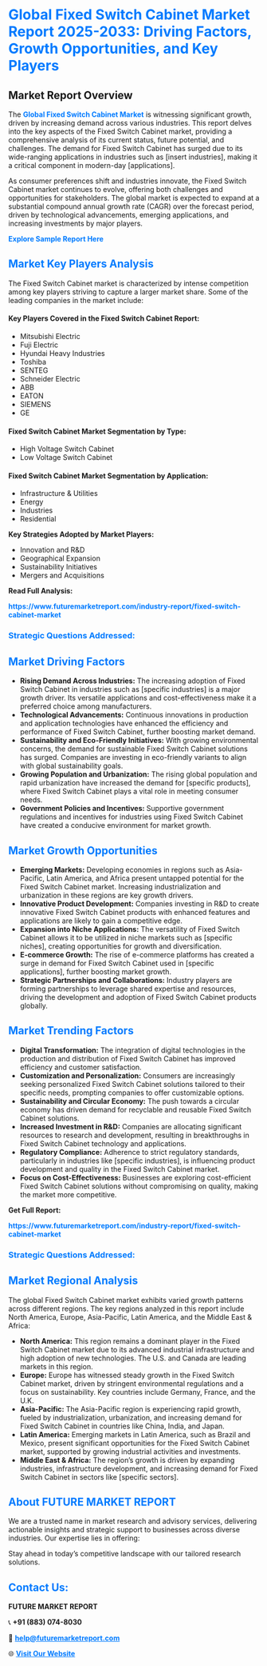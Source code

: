 <h1 style="color: #007BFF;">Global Fixed Switch Cabinet Market Report 2025-2033: Driving Factors, Growth Opportunities, and Key Players</h1>

<section id="overview">
<h2>Market Report Overview</h2>
<p>The <a href="https://www.futuremarketreport.com/industry-report/fixed-switch-cabinet-market" style="color: #007BFF; text-decoration: none;"><strong>Global Fixed Switch Cabinet Market</strong></a> is witnessing significant growth, driven by increasing demand across various industries. This report delves into the key aspects of the Fixed Switch Cabinet market, providing a comprehensive analysis of its current status, future potential, and challenges. The demand for Fixed Switch Cabinet has surged due to its wide-ranging applications in industries such as [insert industries], making it a critical component in modern-day [applications].</p>
<p>As consumer preferences shift and industries innovate, the Fixed Switch Cabinet market continues to evolve, offering both challenges and opportunities for stakeholders. The global market is expected to expand at a substantial compound annual growth rate (CAGR) over the forecast period, driven by technological advancements, emerging applications, and increasing investments by major players.</p>
</section>

<section id="overview">
<p><a href="https://www.futuremarketreport.com/request-sample/reportId=53631" style="color: #007BFF; text-decoration: none;"><strong>Explore Sample Report Here</strong></a></p>
</section>

<section id="key-players">
<h2 style="color: #007BFF;">Market Key Players Analysis</h2>
<p>The Fixed Switch Cabinet market is characterized by intense competition among key players striving to capture a larger market share. Some of the leading companies in the market include:</p>
<h4>Key Players Covered in the Fixed Switch Cabinet Report:</h4>
<ul><li>Mitsubishi Electric</li><li>Fuji Electric</li><li>Hyundai Heavy Industries</li><li>Toshiba</li><li>SENTEG</li><li>Schneider Electric</li><li>ABB</li><li>EATON</li><li>SIEMENS</li><li>GE</li></ul>
<h4>Fixed Switch Cabinet Market Segmentation by Type:</h4>
<ul><li>High Voltage Switch Cabinet</li><li>Low Voltage Switch Cabinet</li></ul>

<h4>Fixed Switch Cabinet Market Segmentation by Application:</h4>
<ul><li>Infrastructure &amp; Utilities</li><li>Energy</li><li>Industries</li><li>Residential</li></ul>
<p><strong>Key Strategies Adopted by Market Players:</strong></p>
<ul>
<li>Innovation and R&D</li>
<li>Geographical Expansion</li>
<li>Sustainability Initiatives</li>
<li>Mergers and Acquisitions</li>
</ul>
</section>

<section>
<p><strong>Read Full Analysis: </strong></p><a href="https://www.futuremarketreport.com/industry-report/fixed-switch-cabinet-market" style="color: #007BFF; text-decoration: none;"><strong>https://www.futuremarketreport.com/industry-report/fixed-switch-cabinet-market</strong></a>
<h3 style="color: #007BFF;">Strategic Questions Addressed:</h3>
</section>

<section id="driving-factors">
<h2 style="color: #007BFF;">Market Driving Factors</h2>
<ul>
<li><strong>Rising Demand Across Industries:</strong> The increasing adoption of Fixed Switch Cabinet in industries such as [specific industries] is a major growth driver. Its versatile applications and cost-effectiveness make it a preferred choice among manufacturers.</li>
<li><strong>Technological Advancements:</strong> Continuous innovations in production and application technologies have enhanced the efficiency and performance of Fixed Switch Cabinet, further boosting market demand.</li>
<li><strong>Sustainability and Eco-Friendly Initiatives:</strong> With growing environmental concerns, the demand for sustainable Fixed Switch Cabinet solutions has surged. Companies are investing in eco-friendly variants to align with global sustainability goals.</li>
<li><strong>Growing Population and Urbanization:</strong> The rising global population and rapid urbanization have increased the demand for [specific products], where Fixed Switch Cabinet plays a vital role in meeting consumer needs.</li>
<li><strong>Government Policies and Incentives:</strong> Supportive government regulations and incentives for industries using Fixed Switch Cabinet have created a conducive environment for market growth.</li>
</ul>
</section>

<section id="growth-opportunities">
<h2 style="color: #007BFF;">Market Growth Opportunities</h2>
<ul>
<li><strong>Emerging Markets:</strong> Developing economies in regions such as Asia-Pacific, Latin America, and Africa present untapped potential for the Fixed Switch Cabinet market. Increasing industrialization and urbanization in these regions are key growth drivers.</li>
<li><strong>Innovative Product Development:</strong> Companies investing in R&D to create innovative Fixed Switch Cabinet products with enhanced features and applications are likely to gain a competitive edge.</li>
<li><strong>Expansion into Niche Applications:</strong> The versatility of Fixed Switch Cabinet allows it to be utilized in niche markets such as [specific niches], creating opportunities for growth and diversification.</li>
<li><strong>E-commerce Growth:</strong> The rise of e-commerce platforms has created a surge in demand for Fixed Switch Cabinet used in [specific applications], further boosting market growth.</li>
<li><strong>Strategic Partnerships and Collaborations:</strong> Industry players are forming partnerships to leverage shared expertise and resources, driving the development and adoption of Fixed Switch Cabinet products globally.</li>
</ul>
</section>

<section id="trending-factors">
<h2 style="color: #007BFF;">Market Trending Factors</h2>
<ul>
<li><strong>Digital Transformation:</strong> The integration of digital technologies in the production and distribution of Fixed Switch Cabinet has improved efficiency and customer satisfaction.</li>
<li><strong>Customization and Personalization:</strong> Consumers are increasingly seeking personalized Fixed Switch Cabinet solutions tailored to their specific needs, prompting companies to offer customizable options.</li>
<li><strong>Sustainability and Circular Economy:</strong> The push towards a circular economy has driven demand for recyclable and reusable Fixed Switch Cabinet solutions.</li>
<li><strong>Increased Investment in R&D:</strong> Companies are allocating significant resources to research and development, resulting in breakthroughs in Fixed Switch Cabinet technology and applications.</li>
<li><strong>Regulatory Compliance:</strong> Adherence to strict regulatory standards, particularly in industries like [specific industries], is influencing product development and quality in the Fixed Switch Cabinet market.</li>
<li><strong>Focus on Cost-Effectiveness:</strong> Businesses are exploring cost-efficient Fixed Switch Cabinet solutions without compromising on quality, making the market more competitive.</li>
</ul>
</section>

<section>
<p><strong>Get Full Report: </strong></p><a href="https://www.futuremarketreport.com/industry-report/fixed-switch-cabinet-market" style="color: #007BFF; text-decoration: none;"><strong>https://www.futuremarketreport.com/industry-report/fixed-switch-cabinet-market</strong></a>
<h3 style="color: #007BFF;">Strategic Questions Addressed:</h3>
</section>


<section id="regional-analysis">
<h2 style="color: #007BFF;">Market Regional Analysis</h2>
<p>The global Fixed Switch Cabinet market exhibits varied growth patterns across different regions. The key regions analyzed in this report include North America, Europe, Asia-Pacific, Latin America, and the Middle East & Africa:</p>
<ul>
<li><strong>North America:</strong> This region remains a dominant player in the Fixed Switch Cabinet market due to its advanced industrial infrastructure and high adoption of new technologies. The U.S. and Canada are leading markets in this region.</li>
<li><strong>Europe:</strong> Europe has witnessed steady growth in the Fixed Switch Cabinet market, driven by stringent environmental regulations and a focus on sustainability. Key countries include Germany, France, and the U.K.</li>
<li><strong>Asia-Pacific:</strong> The Asia-Pacific region is experiencing rapid growth, fueled by industrialization, urbanization, and increasing demand for Fixed Switch Cabinet in countries like China, India, and Japan.</li>
<li><strong>Latin America:</strong> Emerging markets in Latin America, such as Brazil and Mexico, present significant opportunities for the Fixed Switch Cabinet market, supported by growing industrial activities and investments.</li>
<li><strong>Middle East & Africa:</strong> The region’s growth is driven by expanding industries, infrastructure development, and increasing demand for Fixed Switch Cabinet in sectors like [specific sectors].</li>
</ul>
</section>

<footer>
<h2 style="color: #007BFF;">About FUTURE MARKET REPORT</h2>
<p>We are a trusted name in market research and advisory services, delivering actionable insights and strategic support to businesses across diverse industries. Our expertise lies in offering:</p>

<p>Stay ahead in today’s competitive landscape with our tailored research solutions.</p>

<h2 style="color: #007BFF;">Contact Us:</h2>
<p><strong>FUTURE MARKET REPORT</strong></p>
<p>📞 <strong>+91 (883) 074-8030</strong></p>
<p>📧 <strong><a href="mailto:help@futuremarketreport.com" style="color: #007BFF;">help@futuremarketreport.com</a></strong></p>
<p>🌐 <strong><a href="https://www.futuremarketreport.com/" style="color: #007BFF;">Visit Our Website</a></strong></p>
</footer>